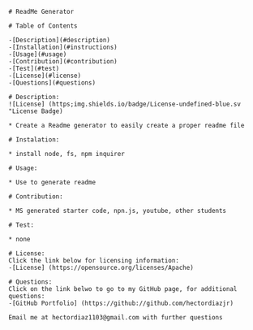 
    # ReadMe Generator

    # Table of Contents

    -[Description](#description)
    -[Installation](#instructions)
    -[Usage](#usage)
    -[Contribution](#contribution)
    -[Test](#test)
    -[License](#license)
    -[Questions](#questions)

    # Description:
    ![License] (https;img.shields.io/badge/License-undefined-blue.sv "License Badge)

    * Create a Readme generator to easily create a proper readme file

    # Instalation:

    * install node, fs, npm inquirer

    # Usage:

    * Use to generate readme 

    # Contribution:

    * MS generated starter code, npn.js, youtube, other students

    # Test:

    * none

    # License:
    Click the link below for licensing information:
    -[License] (https://opensource.org/licenses/Apache)

    # Questions:
    Click on the link belwo to go to my GitHub page, for additional questions:
    -[GitHub Portfolio] (https://github://github.com/hectordiazjr)

    Email me at hectordiaz1103@gmail.com with further questions

    